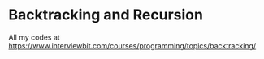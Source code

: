 # Backtracking and Recursion
All my codes at https://www.interviewbit.com/courses/programming/topics/backtracking/ 
